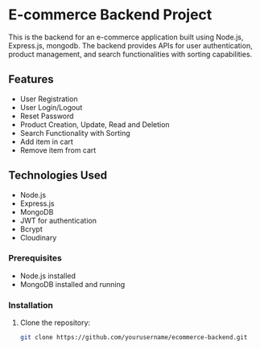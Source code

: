 # E-commerce Backend Project

This is the backend for an e-commerce application built using Node.js, Express.js, mongodb. The backend provides APIs for user authentication, product management, and search functionalities with sorting capabilities.

## Features

- User Registration
- User Login/Logout
- Reset Password
- Product Creation, Update, Read and Deletion
- Search Functionality with Sorting
- Add item in cart
- Remove item from cart

## Technologies Used

- Node.js
- Express.js
- MongoDB 
- JWT for authentication
- Bcrypt
- Cloudinary

### Prerequisites

- Node.js installed
- MongoDB installed and running

### Installation

1. Clone the repository:

   ```bash
   git clone https://github.com/yourusername/ecommerce-backend.git
